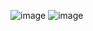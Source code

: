 ![image](https://github.com/user-attachments/assets/5d968822-fb61-4653-9a2f-05ec3b1e3859)
![image](https://github.com/user-attachments/assets/cb2ce22f-4f3e-4bf8-bed1-b7a30938f4c6)


